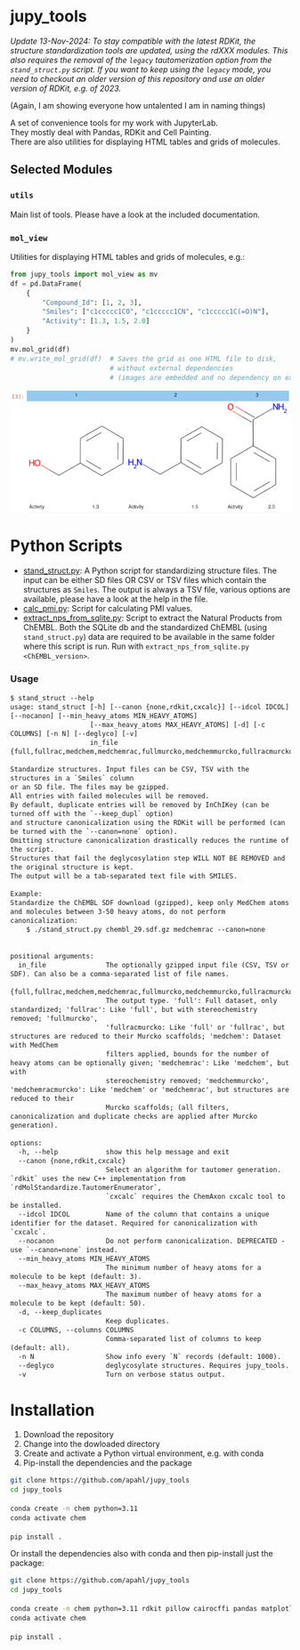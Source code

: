 # jupy_tools

*Update 13-Nov-2024: To stay compatible with the latest RDKit, the structure standardization tools are updated, using the rdXXX modules. This also requires the removal of the `legacy` tautomerization option from the `stand_struct.py` script. If you want to keep using the `legacy` mode, you need to checkout an older version of this repository and use an older version of RDKit, e.g. of 2023.*

(Again, I am showing everyone how untalented I am in naming things)

A set of convenience tools for my work with JupyterLab.  
They mostly deal with Pandas, RDKit and Cell Painting.  
There are also utilities for displaying HTML tables and grids of molecules.

## Selected Modules
### `utils`
Main list of tools. Please have a look at the included documentation.

### `mol_view`
Utilities for displaying HTML tables and grids of molecules, e.g.:

```Python
from jupy_tools import mol_view as mv
df = pd.DataFrame(
    {
        "Compound_Id": [1, 2, 3],
        "Smiles": ["c1ccccc1CO", "c1ccccc1CN", "c1ccccc1C(=O)N"],
        "Activity": [1.3, 1.5, 2.0]
    }
)
mv.mol_grid(df)
# mv.write_mol_grid(df)  # Saves the grid as one HTML file to disk, 
                         # without external dependencies
                         # (images are embedded and no dependency on external Javascript)
```

![molview](res/mv.png)


# Python Scripts
* [stand_struct.py](python_scripts/stand_struct.py): A Python script for standardizing structure files. The input can be either SD files OR CSV or TSV files which contain the structures as `Smiles`. 
The output is always a TSV file, various options are available, please have a look at the help in the file.
* [calc_pmi.py](python_scripts/calc_pmi.py): Script for calculating PMI values.
* [extract_nps_from_sqlite.py](python_scripts/extract_nps_from_sqlite.py): Script to extract the Natural Products from ChEMBL. Both the SQLite db and the standardized ChEMBL (using `stand_struct.py`) data are required to be available in the same folder where this script is run. Run with `extract_nps_from_sqlite.py <ChEMBL_version>`.

### Usage

```
$ stand_struct --help
usage: stand_struct [-h] [--canon {none,rdkit,cxcalc}] [--idcol IDCOL] [--nocanon] [--min_heavy_atoms MIN_HEAVY_ATOMS]
                    [--max_heavy_atoms MAX_HEAVY_ATOMS] [-d] [-c COLUMNS] [-n N] [--deglyco] [-v]
                    in_file {full,fullrac,medchem,medchemrac,fullmurcko,medchemmurcko,fullracmurcko,medchemracmurcko}

Standardize structures. Input files can be CSV, TSV with the structures in a `Smiles` column
or an SD file. The files may be gzipped.
All entries with failed molecules will be removed.
By default, duplicate entries will be removed by InChIKey (can be turned off with the `--keep_dupl` option)
and structure canonicalization using the RDKit will be performed (can be turned with the `--canon=none` option).
Omitting structure canonicalization drastically reduces the runtime of the script.
Structures that fail the deglycosylation step WILL NOT BE REMOVED and the original structure is kept.
The output will be a tab-separated text file with SMILES.

Example:
Standardize the ChEMBL SDF download (gzipped), keep only MedChem atoms
and molecules between 3-50 heavy atoms, do not perform canonicalization:
    $ ./stand_struct.py chembl_29.sdf.gz medchemrac --canon=none
            

positional arguments:
  in_file               The optionally gzipped input file (CSV, TSV or SDF). Can also be a comma-separated list of file names.
  {full,fullrac,medchem,medchemrac,fullmurcko,medchemmurcko,fullracmurcko,medchemracmurcko}
                        The output type. 'full': Full dataset, only standardized; 'fullrac': Like 'full', but with stereochemistry removed; 'fullmurcko',
                        'fullracmurcko: Like 'full' or 'fullrac', but structures are reduced to their Murcko scaffolds; 'medchem': Dataset with MedChem
                        filters applied, bounds for the number of heavy atoms can be optionally given; 'medchemrac': Like 'medchem', but with
                        stereochemistry removed; 'medchemmurcko', 'medchemracmurcko': Like 'medchem' or 'medchemrac', but structures are reduced to their
                        Murcko scaffolds; (all filters, canonicalization and duplicate checks are applied after Murcko generation).

options:
  -h, --help            show this help message and exit
  --canon {none,rdkit,cxcalc}
                        Select an algorithm for tautomer generation. `rdkit` uses the new C++ implementation from `rdMolStandardize.TautomerEnumerator`,
                        `cxcalc` requires the ChemAxon cxcalc tool to be installed.
  --idcol IDCOL         Name of the column that contains a unique identifier for the dataset. Required for canonicalization with `cxcalc`.
  --nocanon             Do not perform canonicalization. DEPRECATED - use `--canon=none` instead.
  --min_heavy_atoms MIN_HEAVY_ATOMS
                        The minimum number of heavy atoms for a molecule to be kept (default: 3).
  --max_heavy_atoms MAX_HEAVY_ATOMS
                        The maximum number of heavy atoms for a molecule to be kept (default: 50).
  -d, --keep_duplicates
                        Keep duplicates.
  -c COLUMNS, --columns COLUMNS
                        Comma-separated list of columns to keep (default: all).
  -n N                  Show info every `N` records (default: 1000).
  --deglyco             deglycosylate structures. Requires jupy_tools.
  -v                    Turn on verbose status output.
  ```


# Installation

1. Download the repository
1. Change into the dowloaded directory
1. Create and activate a Python virtual environment, e.g. with conda
1. Pip-install the dependencies and the package

```Bash
git clone https://github.com/apahl/jupy_tools
cd jupy_tools

conda create -n chem python=3.11
conda activate chem

pip install .
```

Or install the dependencies also with conda and then pip-install just the package:

```Bash
git clone https://github.com/apahl/jupy_tools
cd jupy_tools

conda create -n chem python=3.11 rdkit pillow cairocffi pandas matplotlib seaborn networkx python-graphviz scikit-learn scipy
conda activate chem

pip install . 
```